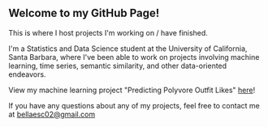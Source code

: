 ## Welcome to my GitHub Page!
This is where I host projects I'm working on / have finished.

I'm a Statistics and Data Science student at the University of California, Santa Barbara, where I've been able to work on projects involving machine learning, time series, semantic similarity, and other data-oriented endeavors. 

View my machine learning project "Predicting Polyvore Outfit Likes" [here](https://bellaesc.github.io/)!

If you have any questions about any of my projects, feel free to contact me at bellaesc02@gmail.com
